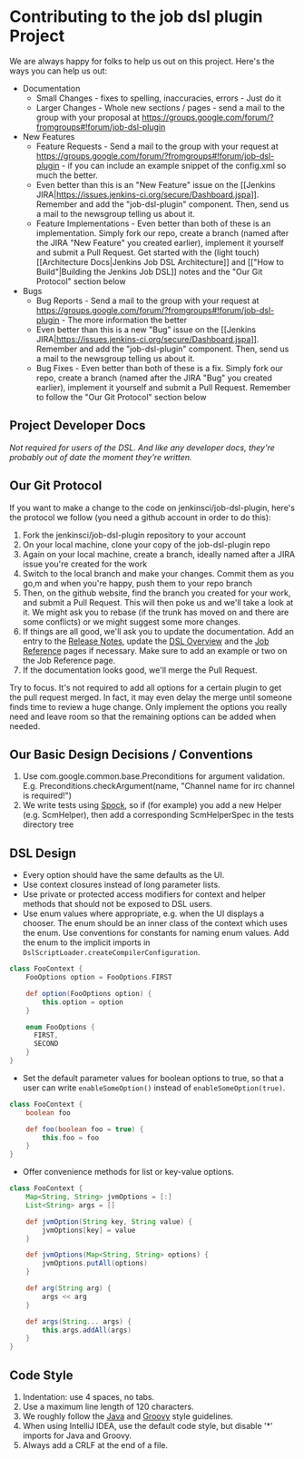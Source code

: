 # Contributing to the job dsl plugin Project

We are always happy for folks to help us out on this project.  Here's the ways you can help us out:

* Documentation
    * Small Changes - fixes to spelling, inaccuracies, errors - Just do it
    * Larger Changes - Whole new sections / pages - send a mail to the group with your proposal at https://groups.google.com/forum/?fromgroups#!forum/job-dsl-plugin
* New Features
    * Feature Requests - Send a mail to the group with your request at https://groups.google.com/forum/?fromgroups#!forum/job-dsl-plugin - if you can include an example snippet of the config.xml so much the better.
    * Even better than this is an "New Feature" issue on the [[Jenkins JIRA|https://issues.jenkins-ci.org/secure/Dashboard.jspa]]. Remember and add the "job-dsl-plugin" component. Then, send us a mail to the newsgroup telling us about it.
    * Feature Implementations - Even better than both of these is an implementation.  Simply fork our repo, create a branch (named after the JIRA "New Feature" you created earlier), implement it yourself and submit a Pull Request.  Get started with the (light touch) [[Architecture Docs|Jenkins Job DSL Architecture]] and  [["How to Build"|Building the Jenkins Job DSL]] notes and the "Our Git Protocol" section below
* Bugs
    * Bug Reports - Send a mail to the group with your request at https://groups.google.com/forum/?fromgroups#!forum/job-dsl-plugin - The more information the better
    * Even better than this is a new "Bug" issue on the [[Jenkins JIRA|https://issues.jenkins-ci.org/secure/Dashboard.jspa]]. Remember and add the "job-dsl-plugin" component. Then, send us a mail to the newsgroup telling us about it.
    * Bug Fixes - Even better than both of these is a fix.   Simply fork our repo, create a branch (named after the JIRA "Bug" you created earlier), implement it yourself and submit a Pull Request.  Remember to follow the "Our Git Protocol" section below

## Project Developer Docs
_Not required for users of the DSL. And like any developer docs, they're probably out of date the moment they're written._

## Our Git Protocol
If you want to make a change to the code on jenkinsci/job-dsl-plugin, here's the protocol we follow (you need a github account in order to do this):

1. Fork the jenkinsci/job-dsl-plugin repository to your account
2. On your local machine, clone your copy of the job-dsl-plugin repo
3. Again on your local machine, create a branch, ideally named after a JIRA issue you're created for the work
4. Switch to the local branch and make your changes.  Commit them as you go,m and when you're happy, push them to your repo branch
5. Then, on the github website, find the branch you created for your work, and submit a Pull Request.  This will then poke us and we'll take a look at it. We might ask you to rebase (if the trunk has moved on and there are some conflicts) or we might suggest some more changes.
6. If things are all good, we'll ask you to update the documentation. Add an entry to the [Release Notes](https://github.com/jenkinsci/job-dsl-plugin/wiki#release-notes), update the [DSL Overview](https://github.com/jenkinsci/job-dsl-plugin/wiki/Job-DSL-Commands#dsl-methods) and the [Job Reference](https://github.com/jenkinsci/job-dsl-plugin/wiki/Job-reference) pages if necessary. Make sure to add an example or two on the Job Reference page.
7. If the documentation looks good, we'll merge the Pull Request.

Try to focus. It's not required to add all options for a certain plugin to get the pull request merged. In fact, it may
even delay the merge until someone finds time to review a huge change. Only implement the options you really need and
leave room so that the remaining options can be added when needed.

## Our Basic Design Decisions / Conventions
1. Use com.google.common.base.Preconditions for argument validation. E.g. Preconditions.checkArgument(name, "Channel name for irc channel is required!")
1. We write tests using [Spock](http://code.google.com/p/spock/), so if (for example) you add a new Helper (e.g. ScmHelper), then add a corresponding ScmHelperSpec in the tests directory tree

## DSL Design
* Every option should have the same defaults as the UI.
* Use context closures instead of long parameter lists.
* Use private or protected access modifiers for context and helper methods that should not be exposed to DSL users.
* Use enum values where appropriate, e.g. when the UI displays a chooser. The enum should be an inner class of the
context which uses the enum. Use conventions for constants for naming enum values. Add the enum to the implicit imports
in `DslScriptLoader.createCompilerConfiguration`.

```groovy
class FooContext {
    FooOptions option = FooOptions.FIRST

    def option(FooOptions option) {
        this.option = option
    }

    enum FooOptions {
      FIRST,
      SECOND
    }
}
```

* Set the default parameter values for boolean options to true, so that a user can write `enableSomeOption()` instead
of `enableSomeOption(true)`.

```groovy
class FooContext {
    boolean foo

    def foo(boolean foo = true) {
        this.foo = foo
    }
}
```

* Offer convenience methods for list or key-value options.

```groovy
class FooContext {
    Map<String, String> jvmOptions = [:]
    List<String> args = []

    def jvmOption(String key, String value) {
        jvmOptions[key] = value
    }

    def jvmOptions(Map<String, String> options) {
        jvmOptions.putAll(options)
    }

    def arg(String arg) {
        args << arg
    }

    def args(String... args) {
        this.args.addAll(args)
    }
}
```

## Code Style
1. Indentation: use 4 spaces, no tabs.
1. Use a maximum line length of 120 characters.
1. We roughly follow the [Java](http://www.oracle.com/technetwork/java/javase/documentation/codeconvtoc-136057.html) and [Groovy](http://groovy.codehaus.org/Groovy+style+and+language+feature+guidelines+for+Java+developers) style guidelines.
1. When using IntelliJ IDEA, use the default code style, but disable '*' imports for Java and Groovy.
1. Always add a CRLF at the end of a file.

